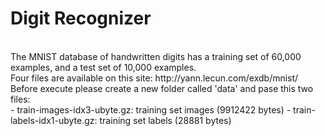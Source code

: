 # Digit Recognizer
<br/>
The MNIST database of handwritten digits has a training set of 60,000 examples, and a test set of 10,000 examples.
<br/>
Four files are available on this site: http://yann.lecun.com/exdb/mnist/ 
<br/>
Before execute please create a new folder called 'data' and pase this two files: <br/>
 - train-images-idx3-ubyte.gz:  training set images (9912422 bytes)
 - train-labels-idx1-ubyte.gz:  training set labels (28881 bytes)
